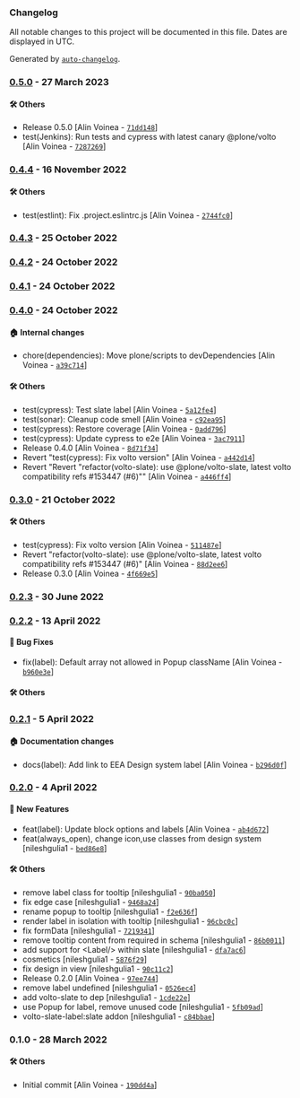 ### Changelog

All notable changes to this project will be documented in this file. Dates are displayed in UTC.

Generated by [`auto-changelog`](https://github.com/CookPete/auto-changelog).

### [0.5.0](https://github.com/eea/volto-slate-label/compare/0.4.4...0.5.0) - 27 March 2023

#### :hammer_and_wrench: Others

- Release 0.5.0 [Alin Voinea - [`71dd148`](https://github.com/eea/volto-slate-label/commit/71dd148f55f3e3d601dd92bb7850b6f206d67069)]
- test(Jenkins): Run tests and cypress with latest canary @plone/volto [Alin Voinea - [`7287269`](https://github.com/eea/volto-slate-label/commit/7287269bc4e718a6b66025e37bea024565bb7306)]
### [0.4.4](https://github.com/eea/volto-slate-label/compare/0.4.3...0.4.4) - 16 November 2022

#### :hammer_and_wrench: Others

- test(estlint): Fix .project.eslintrc.js [Alin Voinea - [`2744fc0`](https://github.com/eea/volto-slate-label/commit/2744fc024024a9daae33607564e61141b2777c03)]
### [0.4.3](https://github.com/eea/volto-slate-label/compare/0.4.2...0.4.3) - 25 October 2022

### [0.4.2](https://github.com/eea/volto-slate-label/compare/0.4.1...0.4.2) - 24 October 2022

### [0.4.1](https://github.com/eea/volto-slate-label/compare/0.4.0...0.4.1) - 24 October 2022

### [0.4.0](https://github.com/eea/volto-slate-label/compare/0.3.0...0.4.0) - 24 October 2022

#### :house: Internal changes

- chore(dependencies): Move plone/scripts to devDependencies [Alin Voinea - [`a39c714`](https://github.com/eea/volto-slate-label/commit/a39c714d55b0179594cd598912dcb27555dbda59)]

#### :hammer_and_wrench: Others

- test(cypress): Test slate label [Alin Voinea - [`5a12fe4`](https://github.com/eea/volto-slate-label/commit/5a12fe46b989af69e2ab8238b1c1d07bca097e31)]
- test(sonar): Cleanup code smell [Alin Voinea - [`c92ea95`](https://github.com/eea/volto-slate-label/commit/c92ea95af190b1a9b02328b1b9eb7326a01676e3)]
- test(cypress): Restore coverage [Alin Voinea - [`0add796`](https://github.com/eea/volto-slate-label/commit/0add79683f8fbbe4e975cdd27125cb7eed036757)]
- test(cypress): Update cypress to e2e [Alin Voinea - [`3ac7911`](https://github.com/eea/volto-slate-label/commit/3ac7911baa4f8fff5b1e4e2744227983923dfdde)]
- Release 0.4.0 [Alin Voinea - [`8d71f34`](https://github.com/eea/volto-slate-label/commit/8d71f34737b49f13e7276841ed35b1f609141723)]
- Revert "test(cypress): Fix volto version" [Alin Voinea - [`a442d14`](https://github.com/eea/volto-slate-label/commit/a442d1498a02c27900fbaad966ce7c4e19f4f167)]
- Revert "Revert "refactor(volto-slate): use @plone/volto-slate, latest volto compatibility refs #153447  (#6)"" [Alin Voinea - [`a446ff4`](https://github.com/eea/volto-slate-label/commit/a446ff4dfee906c03ef5a65861eeec8d3ce4b9e4)]
### [0.3.0](https://github.com/eea/volto-slate-label/compare/0.2.3...0.3.0) - 21 October 2022

#### :hammer_and_wrench: Others

- test(cypress): Fix volto version [Alin Voinea - [`511487e`](https://github.com/eea/volto-slate-label/commit/511487e39fdf88f2d32cff941c1c4bba19b2a6d6)]
- Revert "refactor(volto-slate): use @plone/volto-slate, latest volto compatibility refs #153447  (#6)" [Alin Voinea - [`88d2ee6`](https://github.com/eea/volto-slate-label/commit/88d2ee6390143c89a22fdebc8289dcd135f0e42f)]
- Release 0.3.0 [Alin Voinea - [`4f669e5`](https://github.com/eea/volto-slate-label/commit/4f669e538b962ea87a4b3a62a40b6e98c3a9adf2)]
### [0.2.3](https://github.com/eea/volto-slate-label/compare/0.2.2...0.2.3) - 30 June 2022

### [0.2.2](https://github.com/eea/volto-slate-label/compare/0.2.1...0.2.2) - 13 April 2022

#### :bug: Bug Fixes

- fix(label): Default array not allowed in Popup className [Alin Voinea - [`b960e3e`](https://github.com/eea/volto-slate-label/commit/b960e3ed2d34ccaa0d8f52c07df26bccbc722c8d)]

#### :hammer_and_wrench: Others

### [0.2.1](https://github.com/eea/volto-slate-label/compare/0.2.0...0.2.1) - 5 April 2022

#### :house: Documentation changes

- docs(label): Add link to EEA Design system label [Alin Voinea - [`b296d0f`](https://github.com/eea/volto-slate-label/commit/b296d0f326d9a6a990a4d7c427eba4a0e3fddc0f)]

### [0.2.0](https://github.com/eea/volto-slate-label/compare/0.1.0...0.2.0) - 4 April 2022

#### :rocket: New Features

- feat(label): Update block options and labels [Alin Voinea - [`ab4d672`](https://github.com/eea/volto-slate-label/commit/ab4d67267ef37f3f3144ae883eb5f609ad183107)]
- feat(always_open), change icon,use classes from design system [nileshgulia1 - [`bed86e8`](https://github.com/eea/volto-slate-label/commit/bed86e8dc7652a233845adcb64aff656c9aec990)]

#### :hammer_and_wrench: Others

- remove label class for tooltip [nileshgulia1 - [`90ba050`](https://github.com/eea/volto-slate-label/commit/90ba0508214ed267fb35b4950ac9cf620d7fb580)]
- fix edge case [nileshgulia1 - [`9468a24`](https://github.com/eea/volto-slate-label/commit/9468a241bde542c2525947c570afe988bdc63871)]
- rename popup to tooltip [nileshgulia1 - [`f2e636f`](https://github.com/eea/volto-slate-label/commit/f2e636f4ea491efb4eaf8c50b2215fc94e26392e)]
- render label in isolation with tooltip [nileshgulia1 - [`96cbc0c`](https://github.com/eea/volto-slate-label/commit/96cbc0ce2981465eb69c52964afde22f983a9bae)]
- fix formData [nileshgulia1 - [`7219341`](https://github.com/eea/volto-slate-label/commit/721934117eb13f315e66f97d41cfc59a5b5602e3)]
- remove tooltip content from required in schema [nileshgulia1 - [`86b0011`](https://github.com/eea/volto-slate-label/commit/86b00117446680d9f5298cc6220372c956d3bbb4)]
- add support for &lt;Label/&gt; within slate [nileshgulia1 - [`dfa7ac6`](https://github.com/eea/volto-slate-label/commit/dfa7ac6e22d060c562984204f9f12ab71a747cce)]
- cosmetics [nileshgulia1 - [`5876f29`](https://github.com/eea/volto-slate-label/commit/5876f293809bc1cea370aa4003af4f8002ae1dbb)]
- fix design in view [nileshgulia1 - [`90c11c2`](https://github.com/eea/volto-slate-label/commit/90c11c27315d51c34883b1aa8172f71a23cc06c7)]
- Release 0.2.0 [Alin Voinea - [`97ee744`](https://github.com/eea/volto-slate-label/commit/97ee7440024819c0b8e943d15a81665bad4469f0)]
- remove label undefined [nileshgulia1 - [`0526ec4`](https://github.com/eea/volto-slate-label/commit/0526ec41491fe4930334e4e099a127ab556c4444)]
- add volto-slate to dep [nileshgulia1 - [`1cde22e`](https://github.com/eea/volto-slate-label/commit/1cde22e8ea10c5259e7b8cb6485205aa580c7c4d)]
- use Popup for label, remove unused code [nileshgulia1 - [`5fb09ad`](https://github.com/eea/volto-slate-label/commit/5fb09ad9b6c057c37d553a6b5160bd0c5afe49b9)]
- volto-slate-label:slate addon [nileshgulia1 - [`c84bbae`](https://github.com/eea/volto-slate-label/commit/c84bbaea930eec4646749379fa5e1832de460174)]
### 0.1.0 - 28 March 2022

#### :hammer_and_wrench: Others

- Initial commit [Alin Voinea - [`190dd4a`](https://github.com/eea/volto-slate-label/commit/190dd4ab6ef74a24cfb19af4d6eb6f76c32aca47)]
